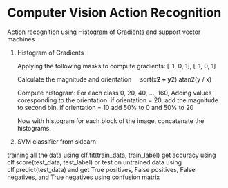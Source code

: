# Computer Vision Action Recognition
Action recognition using Histogram of Gradients and support vector machines 

1) Histogram of Gradients

   Applying the following masks to compute gradients:
    [-1, 0, 1], [-1,
                  0,
                  1]
                  
   Calculate the magnitude and orientation
     sqrt(x**2 + y**2)
     atan2(y / x)
     
     
   Compute histogram:
    For each class 0, 20, 40, ..., 160,
     Adding values coresponding to the orientation.
     if orientation = 20, add the magnitude to second bin.
     if orientation = 10 add 50% to 0 and 50% to 20
     
   Now with histogram for each block of the image, concatenate the histograms.
    
    
    
    
2) SVM classifier from sklearn
 
 training all the data using clf.fit(train_data, train_label)
 get accuracy using clf.score(test_data, test_label)
 or 
 test on untrained data using clf.predict(test_data)
 and get True positives, False positives, False negatives, and True negatives using confusion matrix
